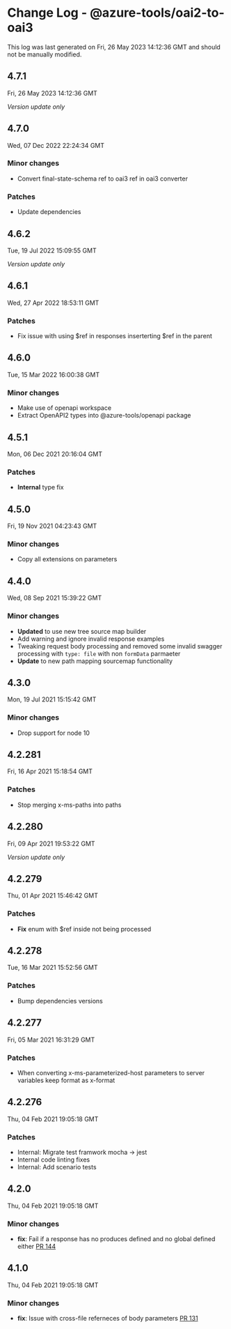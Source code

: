 # Change Log - @azure-tools/oai2-to-oai3

This log was last generated on Fri, 26 May 2023 14:12:36 GMT and should not be manually modified.

## 4.7.1
Fri, 26 May 2023 14:12:36 GMT

_Version update only_

## 4.7.0
Wed, 07 Dec 2022 22:24:34 GMT

### Minor changes

- Convert final-state-schema ref to oai3 ref in oai3 converter

### Patches

- Update dependencies

## 4.6.2
Tue, 19 Jul 2022 15:09:55 GMT

_Version update only_

## 4.6.1
Wed, 27 Apr 2022 18:53:11 GMT

### Patches

- Fix issue with using $ref in responses inserterting $ref in the parent

## 4.6.0
Tue, 15 Mar 2022 16:00:38 GMT

### Minor changes

- Make use of openapi workspace
- Extract OpenAPI2 types into @azure-tools/openapi package

## 4.5.1
Mon, 06 Dec 2021 20:16:04 GMT

### Patches

- **Internal** type fix

## 4.5.0
Fri, 19 Nov 2021 04:23:43 GMT

### Minor changes

- Copy all extensions on parameters

## 4.4.0
Wed, 08 Sep 2021 15:39:22 GMT

### Minor changes

- **Updated** to use new tree source map builder
- Add warning and ignore invalid response examples
- Tweaking request body processing and removed some invalid swagger  processing with `type: file` with non `formData` parmaeter
-  **Update** to new path mapping sourcemap functionality

## 4.3.0
Mon, 19 Jul 2021 15:15:42 GMT

### Minor changes

- Drop support for node 10

## 4.2.281
Fri, 16 Apr 2021 15:18:54 GMT

### Patches

- Stop merging x-ms-paths into paths

## 4.2.280
Fri, 09 Apr 2021 19:53:22 GMT

_Version update only_

## 4.2.279
Thu, 01 Apr 2021 15:46:42 GMT

### Patches

- **Fix** enum with $ref inside not being processed

## 4.2.278
Tue, 16 Mar 2021 15:52:56 GMT

### Patches

- Bump dependencies versions

## 4.2.277
Fri, 05 Mar 2021 16:31:29 GMT

### Patches

- When converting x-ms-parameterized-host parameters to server variables keep format as x-format

## 4.2.276
Thu, 04 Feb 2021 19:05:18 GMT

### Patches

- Internal: Migrate test framwork mocha -> jest
- Internal code linting fixes
- Internal: Add scenario tests

## 4.2.0
Thu, 04 Feb 2021 19:05:18 GMT

### Minor changes

- **fix**: Fail if a response has no produces defined and no global defined either [PR 144](https://github.com/Azure/perks/pull/144)

## 4.1.0
Thu, 04 Feb 2021 19:05:18 GMT

### Minor changes

- **fix**: Issue with cross-file referneces of body parameters [PR 131](https://github.com/Azure/perks/pull/131)

